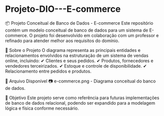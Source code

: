 # Projeto-DIO---E-commerce

📦 Projeto Conceitual de Banco de Dados - E-commerce
Este repositório contém um modelo conceitual de banco de dados para um sistema de E-commerce. O projeto foi desenvolvido em colaboração com um professor e refinado para atender melhor aos requisitos do domínio.

📌 Sobre o Projeto
O diagrama representa as principais entidades e relacionamentos envolvidos na estruturação de um sistema de vendas online, incluindo:
✔ Clientes e seus pedidos.
✔ Produtos, fornecedores e vendedores terceirizados.
✔ Estoque e controle de disponibilidade.
✔ Relacionamento entre pedidos e produtos.

📂 Arquivo Disponível
📷 e-commerce.png - Diagrama conceitual do banco de dados.

🚀 Objetivo
Este projeto serve como referência para futuras implementações de banco de dados relacional, podendo ser expandido para a modelagem lógica e física conforme necessário.
